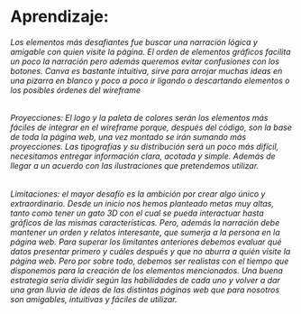 # Aprendizaje: 
###### Los elementos más desafiantes fue buscar una narración lógica y amigable con quien visite la página. El orden de elementos gráficos facilita un poco la narración pero además queremos evitar confusiones con los botones. Canva es bastante intuitiva, sirve para arrojar muchas ideas en una pizarra en blanco y poco a poco ir ligando o descartando elementos o los posibles órdenes del wireframe 

###### Proyecciones: El logo y la paleta de colores serán los elementos más fáciles de integrar en el wireframe porque, después del código, son la base de toda la página web, una vez montado se irán sumando más proyecciones. Las tipografías y su distribución será un poco más difícil, necesitamos  entregar información clara, acotada y simple. Además de llegar a un acuerdo con las ilustraciones que pretendemos utilizar. 

###### Limitaciones: el mayor desafío es la ambición por crear algo único y extraordinario. Desde un inicio nos hemos planteado metas muy altas, tanto como tener un gato 3D con el cual se pueda interactuar hasta gráficos de las mismas características. Pero, además la narración debe mantener un orden y relatos interesante, que sumerja  a la persona en la página web. Para superar los limitantes anteriores debemos evaluar qué datos presentar primero y cuáles después y que no aburra a quién visite la página web. Pero por sobre todo, debemos ser realistas con el tiempo que disponemos para la creación de los elementos mencionados. Una buena estrategia sería dividir según las habilidades de cada uno y volver a dar una gran lluvia de ideas de las distintas páginas web que para nosotros son amigables, intuitivas y fáciles de utilizar.